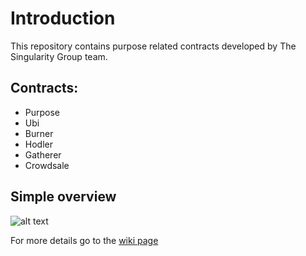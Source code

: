 # Introduction

This repository contains purpose related contracts developed by The Singularity Group team.

## Contracts:

* Purpose
* Ubi
* Burner
* Hodler
* Gatherer
* Crowdsale

## Simple overview

![alt text](https://i.imgur.com/3Pu1kCe.png "Flow waves hand")

For more details go to the [wiki page](https://github.com/nionis/purpose/wiki)
